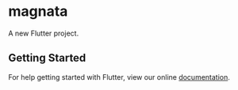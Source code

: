 # magnata

A new Flutter project.

## Getting Started

For help getting started with Flutter, view our online
[documentation](https://flutter.io/).
